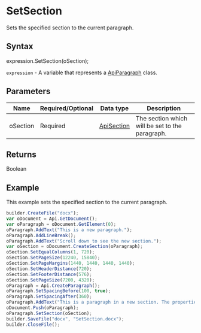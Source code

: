 # SetSection

Sets the specified section to the current paragraph.

## Syntax

expression.SetSection(oSection);

`expression` - A variable that represents a [ApiParagraph](../ApiParagraph.md) class.

## Parameters

| **Name** | **Required/Optional** | **Data type** | **Description** |
| ------------- | ------------- | ------------- | ------------- |
| oSection | Required | [ApiSection](../../ApiSection/ApiSection.md) | The section which will be set to the paragraph. |

## Returns

Boolean

## Example

This example sets the specified section to the current paragraph.

```javascript
builder.CreateFile("docx");
var oDocument = Api.GetDocument();
var oParagraph = oDocument.GetElement(0);
oParagraph.AddText("This is a new paragraph.");
oParagraph.AddLineBreak();
oParagraph.AddText("Scroll down to see the new section.");
var oSection = oDocument.CreateSection(oParagraph);
oSection.SetEqualColumns(1, 720);
oSection.SetPageSize(12240, 15840);
oSection.SetPageMargins(1440, 1440, 1440, 1440);
oSection.SetHeaderDistance(720);
oSection.SetFooterDistance(576);
oSection.SetPageSize(7200, 4320);
oParagraph = Api.CreateParagraph();
oParagraph.SetSpacingBefore(100, true);
oParagraph.SetSpacingAfter(360);
oParagraph.AddText("This is a paragraph in a new section. The properties from the first section was applied to this one.");
oDocument.Push(oParagraph);
oParagraph.SetSection(oSection);
builder.SaveFile("docx", "SetSection.docx");
builder.CloseFile();
```